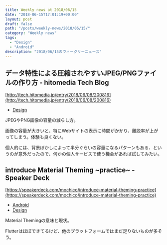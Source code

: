 ```yaml
---
title: Weekly news at 2018/06/15
date: "2018-06-15T17:01:19+00:00"
layout: post
draft: false
path: "/posts/weekly-news/2018/06/15/"
category: "Weekly news"
tags:
  - "Design"
  - "Android"
description: "2018/06/15のウィークリーニュース"
---
```



## データ特性による圧縮されやすいJPEG/PNGファイルの作り方 - hitomedia Tech Blog
[http://tech.hitomedia.jp/entry/2018/06/08/200816](http://tech.hitomedia.jp/entry/2018/06/08/200816)
<ul class="post-single__tags-list">
  <li class="post-single__tags-list-item">
    <a class="post-single__tags-list-item-link" href="/tags/design/">Design</a>
  </li>
</ul>


JPEGやPNG画像の容量の減らし方。

画像の容量が大きいと、特にWebサイトの表示に時間がかかり、離脱率が上がってしまう。体験も良くない。

個人的には、背景ぼかしによって半分ぐらいの容量になるパターンもある、というのが意外だったので、何かの個人サービスで使う機会があれば試してみたい。

## introduce Material Theming ~practice~ - Speaker Deck
[https://speakerdeck.com/mochico/introduce-material-theming-practice](https://speakerdeck.com/mochico/introduce-material-theming-practice)
<ul class="post-single__tags-list">
  <li class="post-single__tags-list-item">
    <a class="post-single__tags-list-item-link" href="/tags/android/">Android</a>
  </li>
  <li class="post-single__tags-list-item">
    <a class="post-single__tags-list-item-link" href="/tags/design/">Design</a>
  </li>
</ul>


Material Themingの意味と現状。

Flutterはほぼできてるけど、他のプラットフォームではまだ足りないものが多そう。


